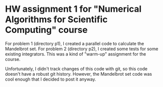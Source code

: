 # HW assignment 1 for "Numerical Algorithms for Scientific Computing" course

For problem 1 (directory p1), I created a parallel code to calculate the Mandelbrot set.  For problem 2 (directory p2), I created some tests 
for some existing integrators.  This was a kind of "warm-up" assignment for the course.

Unfortunately, I didn't track changes of this code with git, so this code doesn't have a robust git history.  However, the Mandelbrot set code 
was cool enough that I decided to post it anyway.
